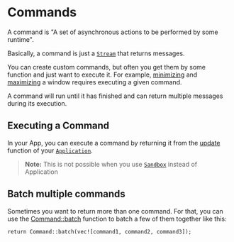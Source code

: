 # Commands

A command is "A set of asynchronous actions to be performed by some runtime".

Basically, a command is just a [`Stream`](https://docs.rs/futures/latest/futures/stream/trait.Stream.html) that returns messages.

You can create custom commands, but often you get them by some function and just want to execute it. 
For example, [minimizing](https://docs.rs/iced/latest/iced/window/fn.minimize.html) and [maximizing](https://docs.rs/iced/latest/iced/window/fn.maximize.html) a window requires executing a given command.

A command will run until it has finished and can return multiple messages during its execution.

## Executing a Command
In your App, you can execute a command by returning it from the [update](https://docs.rs/iced/latest/iced/application/trait.Application.html#tymethod.update) function of your [`Application`](https://docs.rs/iced/latest/iced/application/trait.Application.html).

> **Note:** This is not possible when you use [`Sandbox`](https://docs.rs/iced/latest/iced/trait.Sandbox.html) instead of Application  

## Batch multiple commands
Sometimes you want to return more than one command. 
For that, you can use the [Command::batch](https://docs.rs/iced/latest/iced/command/struct.Command.html#method.batch) function to batch a few of them together like this:
```rust,ignore
return Command::batch(vec![command1, command2, command3]);
```